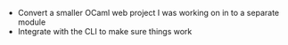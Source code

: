 - Convert a smaller OCaml web project I was working on in to a separate module
- Integrate with the CLI to make sure things work
